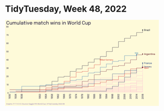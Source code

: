 # TidyTuesday, Week 48, 2022

![](https://raw.githubusercontent.com/pyykkojuha/tidytuesday/main/R/2022_48/TIDY_2022_48.png)
